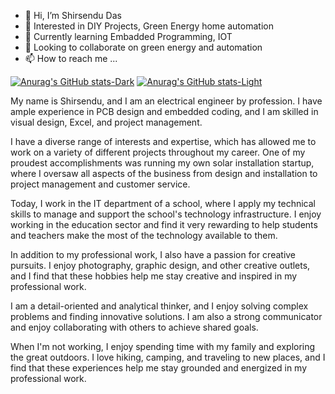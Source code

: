 - 👋 Hi, I’m Shirsendu Das
- 👀 Interested in DIY Projects, Green Energy home automation
- 🌱 Currently learning Embadded Programming, IOT
- 💞️ Looking to collaborate on green energy and automation
- 📫 How to reach me ...


[![Anurag's GitHub stats-Dark](https://github-readme-stats.vercel.app/api?username=DarkenLight&show_icons=true&theme=tokyonight#gh-dark-mode-only)](https://github.com/anuraghazra/github-readme-stats#gh-dark-mode-only)
[![Anurag's GitHub stats-Light](https://github-readme-stats.vercel.app/api?username=DarkenLight&show_icons=true&theme=transparent#gh-light-mode-only)](https://github.com/anuraghazra/github-readme-stats#gh-light-mode-only)

My name is Shirsendu, and I am an electrical engineer by profession. I have ample experience in PCB design and embedded coding, and I am skilled in visual design, Excel, and project management.

I have a diverse range of interests and expertise, which has allowed me to work on a variety of different projects throughout my career. One of my proudest accomplishments was running my own solar installation startup, where I oversaw all aspects of the business from design and installation to project management and customer service.

Today, I work in the IT department of a school, where I apply my technical skills to manage and support the school's technology infrastructure. I enjoy working in the education sector and find it very rewarding to help students and teachers make the most of the technology available to them.

In addition to my professional work, I also have a passion for creative pursuits. I enjoy photography, graphic design, and other creative outlets, and I find that these hobbies help me stay creative and inspired in my professional work.

I am a detail-oriented and analytical thinker, and I enjoy solving complex problems and finding innovative solutions. I am also a strong communicator and enjoy collaborating with others to achieve shared goals.

When I'm not working, I enjoy spending time with my family and exploring the great outdoors. I love hiking, camping, and traveling to new places, and I find that these experiences help me stay grounded and energized in my professional work.


<!---
DarkenLight/DarkenLight is a ✨ special ✨ repository because its `README.md` (this file) appears on your GitHub profile.
You can click the Preview link to take a look at your changes.
--->
